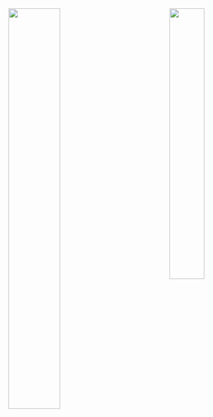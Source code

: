 <a>
  <img align="left" width="45%" src="https://github-readme-stats.vercel.app/api?username=HPaulson&show_icons=true?count_private=true" />
</a>
<a>
  <img align="right" width="37%" src="https://github-readme-stats.vercel.app/api/top-langs/?username=hpaulson&layout=compact" />
</a>
